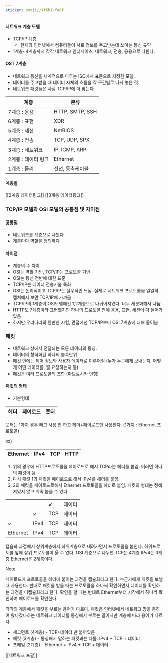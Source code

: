 ```yaml
---
sticker: emoji//1f5b1-fe0f
---
```

#### 네트워크 계층 모델 
- TCP/IP 계층
	- 현재의 인터넷에서 컴퓨터들이 서로 정보를 주고받는데 쓰이는 통신 규약
- 1계층~4계층까지 각각 네트워크 인터페이스, 네트워크, 전송, 응용으로 나뉜다.

#### OST 7계층
- 네트워크 통신을 체계적으로 다루는 ISO에서 표준으로 지정한 모델.
- 데이터를 주고받을 때 데이터 자체의 흐름을 각 구간별로 나눠 놓은 것.
- 네트워크 패킷들은 사실 TCP/IP에 더 맞는다.

|계층|분류|
|----|----|
|7계층 : 응용|HTTP, SMTP, SSH|
|6계층 : 표현|XDR|
|5계층 : 세션|NetBIOS|
|4계층 : 전송|TCP, UDP, SPX|
|3계층 : 네트워크|IP, ICMP, ARP|
|2계층 : 데이터 링크|Ethernet|
|1계층 : 물리|전선, 동축케이블|

#### 계층별
[[2계층 데이터링크]]
[[3계층 데이터링크]]

### TCP/IP 모델과 OSI 모델의 공통점 및 차이점
#### 공통점
- 네트워크를 계층으로 나눴다
- 계층마다 역할을 정의하다
#### 차이점
- 계층의 수 차이
- OSI는 역할 기반, TCP/IP는 프로토콜 기반
- OSI는 통신 전반에 대한 표준 
- TCP/IP는 데이터 전송기술 특화
- OSI는 논리적이고 TCP/IP는 실무적인 느낌. 실제로 네트워크 프로토콜을 일일히 캡쳐해서 보면 TCP/IP에 가까움
- TCP/IP의 1계층이 OSI모델에선 1,2계층으로 나뉘어져있다. 너무 세분화해서 나눔
- HTTP도 7계층이라 표현했지만 하나의 프로토콜 안에 응용, 표현, 세션이 다 들어가있음
- 하지만 우리나라의 웬만한 시험, 면접에선 TCP/IP보다 OSI 7계층에 대해 물어봄

### 패킷
- 네트워크 상에서 전달되는 모든 데이터의 통칭.
- 데이터의 형식화된 하나의 블록단위
- 패킷 안에는 제어 정보와 사용자 데이터로 이루어짐 (누가 누구에게 보내는지, 어떻게 어떤 데이터를, 뭘 요청하는지 등)
- 패킷은 여러 프로토콜의 조합 (마트료시카 인형)

#### 패킷의 형태

- 기본형태

|헤더|페이로드|풋터|
|----|----|----|

풋터는 1가지 경우 빼고 사용 안 하고 헤더+페이로드만 사용한다. (1가지 : Ethernet 프로토콜)

ex)

|Ethernet|IPv4|TCP|HTTP|
|----|----|----|----|
1. 위의 경우에 HTTP프로토콜을 페이로드로 해서 TCP라는 헤더를 붙임. 이러면 하나의 패킷이 됨
2. 다시 패킷 1의 패킷을 페이로드로 해서 IPv4를 헤더를 붙임.
3. 2의 패킷을 페이로드로해서 Ethernet 프로토콜을 헤더로 붙임. 패킷의 형태는 정해져있지 않고 계속 붙을 수 있다.

|          |      |     |        | 
| -------- | ---- | --- | ------ |
|          |      | ↙   | 데이터 |
|          | ↙    | TCP | 데이터 |
| ↙        | IPv4 | TCP | 데이터 |
| Ethernet | IPv4 | TCP | 데이터 |

캡슐화 과정에서 상위계층에서 하위계층으로 내려가면서 프로토콜을 붙인다. 하위프로토콜 앞에 상위 프로토콜이 올 수 없다. OSI 계층으로 나누면 TCP는 4계층 IPv4는 3계층 Ethernet은 2계층이다.

> [!NOTE]
> 페이로드에 프로토콜을 헤더에 붙이는 과정을 캡슐화라고 한다. 누군가에게 패킷을 보낼 때 사용한다. 반대로 패킷을 받을 때는 프로토콜을 하나씩 확인하면서 데이터를 확인하는 과정을 디캡슐화라고 한다. 확인을 할 때는 반대로 Ethernet부터 시작해서 하나씩 확인하여 페이로드를 확인한다.

각각의 계층에서 패킷을 부르는 용어가 다르다.
패킷은 인터넷에서 네트워크 망을 통하여 왔다갔다하는 네트워크 데이터를 통칭해서 부르는 말이지만 계층에 따라 용어가 다르다
- 세그먼트 (4계층) - TCP+데이터 만 붙어있음
- 패킷 (3계층) - 통칭해서 말하는 패킷과는 다름. IPv4 + TCP + 데이터
- 프레임 (2계층) - Ethernet + IPv4 + TCP + 데이터


[[네트워크 포괄]]
